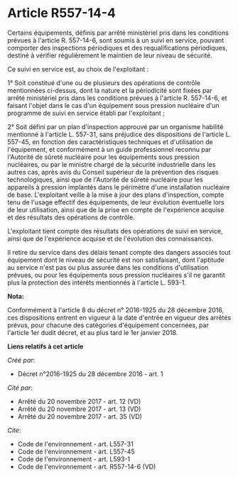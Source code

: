 # Article R557-14-4

Certains équipements, définis par arrêté ministériel pris dans les conditions prévues à l'article R. 557-14-6, sont soumis à
un suivi en service, pouvant comporter des inspections périodiques et des requalifications périodiques, destiné à vérifier
régulièrement le maintien de leur niveau de sécurité. 

Ce suivi en service est, au choix de l'exploitant : 

1° Soit constitué d'une ou de plusieurs des opérations de contrôle mentionnées ci-dessus, dont la nature et la périodicité
sont fixées par arrêté ministériel pris dans les conditions prévues à l'article R. 557-14-6, et faisant l'objet dans le cas
d'un équipement sous pression nucléaire d'un programme de suivi en service établi par l'exploitant ; 

2° Soit défini par un plan d'inspection approuvé par un organisme habilité mentionné à l'article L. 557-31, sans préjudice
des dispositions de l'article L. 557-45, en fonction des caractéristiques techniques et d'utilisation de l'équipement, et
conformément à un guide professionnel reconnu par l'Autorité de sûreté nucléaire pour les équipements sous pression
nucléaires, ou par le ministre chargé de la sécurité industrielle dans les autres cas, après avis du Conseil supérieur de la
prévention des risques technologiques, ainsi que de l'Autorité de sûreté nucléaire pour les appareils à pression implantés
dans le périmètre d'une installation nucléaire de base. L'exploitant veille à la mise à jour des plans d'inspection, compte
tenu de l'usage effectif des équipements, de leur évolution éventuelle lors de leur utilisation, ainsi que de la prise en
compte de l'expérience acquise et des résultats des opérations de contrôle. 

L'exploitant tient compte des résultats des opérations de suivi en service, ainsi que de l'expérience acquise et de
l'évolution des connaissances. 

Il retire du service dans des délais tenant compte des dangers associés tout équipement dont le niveau de sécurité est non
satisfaisant, dont l'aptitude au service n'est pas ou plus assurée dans les conditions d'utilisation prévues, ou pour les
équipements sous pression nucléaires s'il ne garantit plus la protection des intérêts mentionnés à l'article L. 593-1.

**Nota:**

Conformément à l'article 8 du décret n° 2016-1925 du 28 décembre 2016, ces dispositions entrent en vigueur à la date d'entrée
en vigueur des arrêtés prévus, pour chacune des catégories d'équipement concernées, par l'article 1er dudit décret, et au
plus tard le 1er janvier 2018.

**Liens relatifs à cet article**

_Créé par_:

  - Décret n°2016-1925 du 28 décembre 2016 - art. 1

_Cité par_:

  - Arrêté du 20 novembre 2017 - art. 12 (VD)
  - Arrêté du 20 novembre 2017 - art. 13 (VD)
  - Arrêté du 20 novembre 2017 - art. 35 (VD)

_Cite_:

  - Code de l'environnement - art. L557-31
  - Code de l'environnement - art. L557-45
  - Code de l'environnement - art. L593-1
  - Code de l'environnement - art. R557-14-6 (VD)
